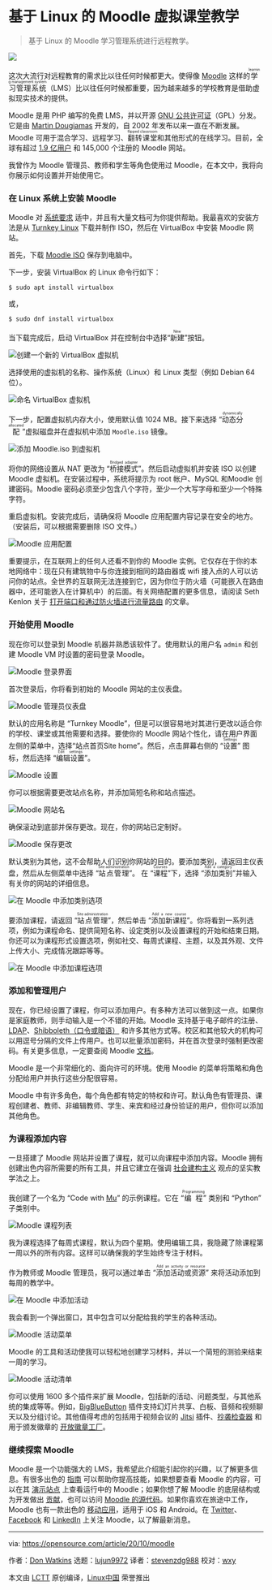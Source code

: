 [#]: collector: (lujun9972)
[#]: translator: (stevenzdg988)
[#]: reviewer: (wxy)
[#]: publisher: ( )
[#]: url: ( )
[#]: subject: (Teach a virtual class with Moodle on Linux)
[#]: via: (https://opensource.com/article/20/10/moodle)
[#]: author: (Don Watkins https://opensource.com/users/don-watkins)

基于 Linux 的 Moodle 虚拟课堂教学
======

> 基于 Linux 的 Moodle 学习管理系统进行远程教学。

![](https://img.linux.net.cn/data/attachment/album/202103/10/094113q0ggsbz0a0wb9eg4.jpg)

这次大流行对远程教育的需求比以往任何时候都更大。使得像 [Moodle][2] 这样的<ruby>学习管理系统<rt>learning management system</rt></ruby>（LMS）比以往任何时候都重要，因为越来越多的学校教育是借助虚拟现实技术的提供。

Moodle 是用 PHP 编写的免费 LMS，并以开源 [GNU 公共许可证][3]（GPL）分发。它是由 [Martin Dougiamas][4] 开发的，自 2002 年发布以来一直在不断发展。Moodle 可用于混合学习、远程学习、<ruby>翻转课堂<rt>flipped classroom</rt></ruby>和其他形式的在线学习。目前，全球有超过 [1.9 亿用户][5] 和 145,000 个注册的 Moodle 网站。

我曾作为 Moodle 管理员、教师和学生等角色使用过 Moodle，在本文中，我将向你展示如何设置并开始使用它。

### 在 Linux 系统上安装 Moodle

Moodle 对 [系统要求][6] 适中，并且有大量文档可为你提供帮助。我最喜欢的安装方法是从 [Turnkey Linux][7] 下载并制作 ISO，然后在 VirtualBox 中安装 Moodle 网站。

首先，下载 [Moodle ISO][8] 保存到电脑中。

下一步，安装 VirtualBox 的 Linux 命令行如下：

```
$ sudo apt install virtualbox
```

或，

```
$ sudo dnf install virtualbox
```

当下载完成后，启动 VirtualBox 并在控制台中选择“<ruby>新建<rt>New</rt></ruby>”按钮。

![创建一个新的 VirtualBox 虚拟机][9]

选择使用的虚拟机的名称、操作系统（Linux）和 Linux 类型（例如 Debian 64 位）。

![命名 VirtualBox 虚拟机][11]

下一步，配置虚拟机内存大小，使用默认值 1024 MB。接下来选择 “<ruby>动态分配<rt>dynamically allocated</rt></ruby>”虚拟磁盘并在虚拟机中添加 `Moodle.iso` 镜像。

![添加 Moodle.iso 到虚拟机][12]

将你的网络设置从 NAT 更改为 “<ruby>桥接模式<rt>Bridged adapter</rt></ruby>”。然后启动虚拟机并安装 ISO 以创建 Moodle 虚拟机。在安装过程中，系统将提示为 root 帐户、MySQL 和Moodle 创建密码。Moodle 密码必须至少包含八个字符，至少一个大写字母和至少一个特殊字符。

重启虚拟机。安装完成后，请确保将 Moodle 应用配置内容记录在安全的地方。（安装后，可以根据需要删除 ISO 文件。）

![Moodle 应用配置][13]

重要提示，在互联网上的任何人还看不到你的 Moodle 实例。它仅存在于你的本地网络中：现在只有建筑物中与你连接到相同的路由器或 wifi 接入点的人可以访问你的站点。全世界的互联网无法连接到它，因为你位于防火墙（可能嵌入在路由器中，还可能嵌入在计算机中）的后面。有关网络配置的更多信息，请阅读 Seth Kenlon 关于 [打开端口和通过防火墙进行流量路由][14] 的文章。

### 开始使用 Moodle

现在你可以登录到 Moodle 机器并熟悉该软件了。使用默认的用户名 `admin` 和创建 Moodle VM 时设置的密码登录 Moodle。

![Moodle 登录界面][15]

首次登录后，你将看到初始的 Moodle 网站的主仪表盘。

![Moodle 管理员仪表盘][16]

默认的应用名称是 “Turnkey Moodle”，但是可以很容易地对其进行更改以适合你的学校、课堂或其他需要和选择。要使你的 Moodle 网站个性化，请在用户界面左侧的菜单中，选择“站点首页<rt>Site home</rt></ruby>”。然后，点击屏幕右侧的 “<ruby>设置<rt>Settings</rt></ruby>” 图标，然后选择 “<ruby>编辑设置<rt>Edit settings</rt></ruby>”。

![Moodle 设置][17]

你可以根据需要更改站点名称，并添加简短名称和站点描述。

![Moodle 网站名][18]

确保滚动到底部并保存更改。现在，你的网站已定制好。

![Moodle 保存更改][19]

默认类别为其他，这不会帮助人们识别你网站的目的。要添加类别，请返回主仪表盘，然后从左侧菜单中选择 “<ruby>站点管理<rt>Site administration</rt></ruby>”。 在 “<ruby>课程<rt>Courses</rt></ruby>”下，选择 “<ruby>添加类别<rt>Add a category</rt></ruby>”并输入有关你的网站的详细信息。

![在 Moodle 中添加类别选项][20]

要添加课程，请返回 “<ruby>站点管理<rt>Site administration</rt></ruby>”，然后单击 “<ruby>添加新课程<rt>Add a new course</rt></ruby>”。你将看到一系列选项，例如为课程命名、提供简短名称、设定类别以及设置课程的开始和结束日期。你还可以为课程形式设置选项，例如社交、每周式课程、主题，以及其外观、文件上传大小、完成情况跟踪等等。

![在 Moodle 中添加课程选项][21]

### 添加和管理用户

现在，你已经设置了课程，你可以添加用户。有多种方法可以做到这一点。如果你是家庭教师，则手动输入是一个不错的开始。Moodle 支持基于电子邮件的注册、[LDAP][22]、[Shibboleth（口令或暗语）][23] 和许多其他方式等。校区和其他较大的机构可以用逗号分隔的文件上传用户。也可以批量添加密码，并在首次登录时强制更改密码。有关更多信息，一定要查阅 Moodle [文档][24]。

Moodle 是一个非常细化的、面向许可的环境。使用 Moodle 的菜单将策略和角色分配给用户并执行这些分配很容易。

Moodle 中有许多角色，每个角色都有特定的特权和许可。默认角色有管理员、课程创建者、教师、非编辑教师、学生、来宾和经过身份验证的用户，但你可以添加其他角色。

### 为课程添加内容

一旦搭建了 Moodle 网站并设置了课程，就可以向课程中添加内容。Moodle 拥有创建出色内容所需要的所有工具，并且它建立在强调 [社会建构主义][25] 观点的坚实教学法之上。

我创建了一个名为 “Code with [Mu][26]” 的示例课程。它在 “<ruby>编程<rt>Programming</rt></ruby>” 类别和 “Python” 子类别中。

![Moodle 课程列表][27]

我为课程选择了每周式课程，默认为四个星期。使用编辑工具，我隐藏了除课程第一周以外的所有内容。这样可以确保我的学生始终专注于材料。

作为教师或 Moodle 管理员，我可以通过单击 “<ruby>添加活动或资源<rt>Add an activity or resource</rt></ruby>” 来将活动添加到每周的教学中。

![在 Moodle 中添加活动][28]

我会看到一个弹出窗口，其中包含可以分配给我的学生的各种活动。

![Moodle 活动菜单][29]

Moodle 的工具和活动使我可以轻松地创建学习材料，并以一个简短的测验来结束一周的学习。

![Moodle 活动清单][30]

你可以使用 1600 多个插件来扩展 Moodle，包括新的活动、问题类型，与其他系统的集成等等。例如，[BigBlueButton][31] 插件支持幻灯片共享、白板、音频和视频聊天以及分组讨论。其他值得考虑的包括用于视频会议的 [Jitsi][32] 插件、[抄袭检查器][33] 和用于颁发徽章的 [开放徽章工厂][34]。

### 继续探索 Moodle

Moodle 是一个功能强大的 LMS，我希望此介绍能引起你的兴趣，以了解更多信息。有很多出色的 [指南][35] 可以帮助你提高技能，如果想要查看 Moodle 的内容，可以在其 [演示站点][36] 上查看运行中的 Moodle；如果你想了解 Moodle 的底层结构或为开发做出 [贡献][38]，也可以访问 [Moodle 的源代码][37]。如果你喜欢在旅途中工作，Moodle 也有一款出色的 [移动应用][39]，适用于 iOS 和 Android。在 [Twitter][40]、[Facebook][41] 和 [LinkedIn][42] 上关注 Moodle，以了解最新消息。

--------------------------------------------------------------------------------

via: https://opensource.com/article/20/10/moodle

作者：[Don Watkins][a]
选题：[lujun9972][b]
译者：[stevenzdg988](https://github.com/stevenzdg988)
校对：[wxy](https://github.com/wxy)

本文由 [LCTT](https://github.com/LCTT/TranslateProject) 原创编译，[Linux中国](https://linux.cn/) 荣誉推出

[a]: https://opensource.com/users/don-watkins
[b]: https://github.com/lujun9972
[1]: https://opensource.com/sites/default/files/styles/image-full-size/public/lead-images/computer_desk_home_laptop_browser.png?itok=Y3UVpY0l (Digital images of a computer desktop)
[2]: https://moodle.org/
[3]: https://docs.moodle.org/19/en/GNU_General_Public_License
[4]: https://dougiamas.com/about/
[5]: https://docs.moodle.org/39/en/History
[6]: https://docs.moodle.org/39/en/Installation_quick_guide#Basic_Requirements
[7]: https://www.turnkeylinux.org/
[8]: https://www.turnkeylinux.org/download?file=turnkey-moodle-16.0-buster-amd64.iso
[9]: https://opensource.com/sites/default/files/uploads/virtualbox_new.png (Create a new VirtualBox)
[10]: https://creativecommons.org/licenses/by-sa/4.0/
[11]: https://opensource.com/sites/default/files/uploads/virtualbox_namevm.png (Naming the VirtualBox VM)
[12]: https://opensource.com/sites/default/files/uploads/virtualbox_attach-iso.png (Attaching Moodle.iso to VM)
[13]: https://opensource.com/sites/default/files/uploads/moodle_appliance.png (Moodle appliance settings)
[14]: https://opensource.com/article/20/9/firewall
[15]: https://opensource.com/sites/default/files/uploads/moodle_login.png (Moodle login screen)
[16]: https://opensource.com/sites/default/files/uploads/moodle_dashboard.png (Moodle admin dashboard)
[17]: https://opensource.com/sites/default/files/uploads/moodle_settings.png (Moodle settings)
[18]: https://opensource.com/sites/default/files/uploads/moodle_name-site.png (Name Moodle site)
[19]: https://opensource.com/sites/default/files/uploads/moodle_saved.png (Moodle changes saved)
[20]: https://opensource.com/sites/default/files/uploads/moodle_addcategory.png (Add category option in Moodle)
[21]: https://opensource.com/sites/default/files/uploads/moodle_addcourse.png (Add course option in Moodle)
[22]: https://en.wikipedia.org/wiki/Lightweight_Directory_Access_Protocol
[23]: https://www.shibboleth.net/
[24]: https://docs.moodle.org/39/en/Main_page
[25]: https://docs.moodle.org/39/en/Pedagogy#How_Moodle_tries_to_support_a_Social_Constructionist_view
[26]: https://opensource.com/article/20/9/teach-python-mu
[27]: https://opensource.com/sites/default/files/uploads/moodle_choosecourse.png (Moodle course list)
[28]: https://opensource.com/sites/default/files/uploads/moodle_addactivity_0.png (Add activity in Moodle)
[29]: https://opensource.com/sites/default/files/uploads/moodle_activitiesmenu.png (Moodle activities menu)
[30]: https://opensource.com/sites/default/files/uploads/moodle_activitieschecklist.png (Moodle activities checklist)
[31]: https://moodle.org/plugins/mod_bigbluebuttonbn
[32]: https://moodle.org/plugins/mod_jitsi
[33]: https://moodle.org/plugins/plagiarism_unicheck
[34]: https://moodle.org/plugins/local_obf
[35]: https://learn.moodle.org/
[36]: https://school.moodledemo.net/
[37]: https://git.in.moodle.com/moodle/moodle
[38]: https://git.in.moodle.com/moodle/moodle/-/blob/master/CONTRIBUTING.txt
[39]: https://download.moodle.org/mobile/
[40]: https://twitter.com/moodle
[41]: https://www.facebook.com/moodle
[42]: https://www.linkedin.com/company/moodle/

